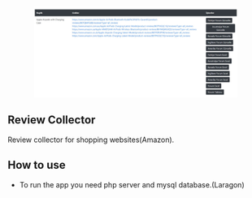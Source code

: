 <p align="center"><img src="app.jpeg" width="400"></p>

## Review Collector

Review collector for shopping websites(Amazon).


## How to use

- To run the app you need php server and mysql database.(Laragon) 
